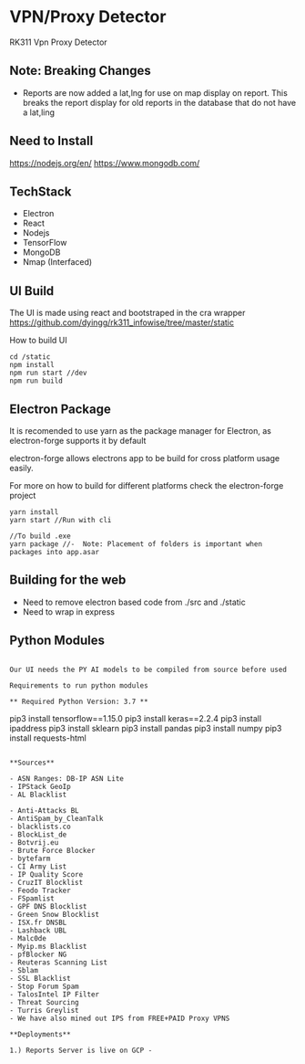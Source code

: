 # VPN/Proxy Detector

RK311 Vpn Proxy Detector

## Note: Breaking Changes

- Reports are now added a lat,lng for use on map display on report. This breaks the report display for old reports in the database that do not have a lat,ling

## Need to Install

https://nodejs.org/en/
https://www.mongodb.com/


## TechStack

- Electron
- React
- Nodejs
- TensorFlow
- MongoDB
- Nmap (Interfaced)

## UI Build

The UI is made using react and bootstraped in the cra wrapper
https://github.com/dyingg/rk311_infowise/tree/master/static

How to build UI

```
cd /static
npm install
npm run start //dev
npm run build
```

## Electron Package

It is recomended to use yarn as the package manager for Electron, as electron-forge supports it by default

electron-forge allows electrons app to be build for cross platform usage easily.

For more on how to build for different platforms check the electron-forge project

```
yarn install
yarn start //Run with cli

//To build .exe
yarn package //-  Note: Placement of folders is important when packages into app.asar
```



## Building for the web

- Need to remove electron based code from ./src and ./static
- Need to wrap in express




## Python Modules

```

Our UI needs the PY AI models to be compiled from source before used

Requirements to run python modules

** Required Python Version: 3.7 **

```

pip3 install tensorflow==1.15.0
pip3 install keras==2.2.4
pip3 install ipaddress
pip3 install sklearn
pip3 install pandas
pip3 install numpy
pip3 install requests-html

```

**Sources**

- ASN Ranges: DB-IP ASN Lite
- IPStack GeoIp
- AL Blacklist

- Anti-Attacks BL
- AntiSpam_by_CleanTalk
- blacklists.co
- BlockList_de
- Botvrij.eu
- Brute Force Blocker
- bytefarm
- CI Army List
- IP Quality Score
- CruzIT Blocklist
- Feodo Tracker
- FSpamlist
- GPF DNS Blocklist
- Green Snow Blocklist
- ISX.fr DNSBL
- Lashback UBL
- Malc0de
- Myip.ms Blacklist
- pfBlocker NG
- Reuteras Scanning List
- Sblam
- SSL Blacklist
- Stop Forum Spam
- TalosIntel IP Filter
- Threat Sourcing
- Turris Greylist
- We have also mined out IPS from FREE+PAID Proxy VPNS

**Deployments**

1.) Reports Server is live on GCP -
```
